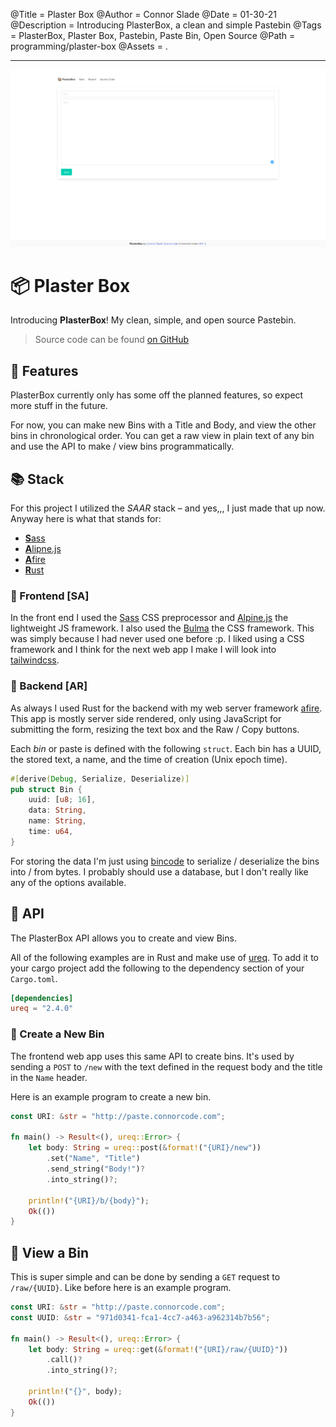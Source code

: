 @Title = Plaster Box
@Author = Connor Slade
@Date = 01-30-21
@Description = Introducing PlasterBox, a clean and simple Pastebin
@Tags = PlasterBox, Plaster Box, Pastebin, Paste Bin, Open Source
@Path = programming/plaster-box
@Assets = .

---

![New Paste Screenshot](../assets/programming/plaster-box/plaster-box.png)

# 📦 Plaster Box

Introducing **PlasterBox**! My clean, simple, and open source Pastebin.
<!-- Go try it out at [paste.connorcode.com](https://paste.connorcode.com). -->

> Source code can be found [on GitHub](https://github.com/Basicprogrammer10/plaster-box)

## 🐾 Features

PlasterBox currently only has some off the planned features, so expect more stuff in the future.

For now, you can make new Bins with a Title and Body, and view the other bins in chronological order.
You can get a raw view in plain text of any bin and use the API to make / view bins programmatically.

## 📚 Stack

For this project I utilized the _SAAR_ stack – and yes,,, I just made that up now.
Anyway here is what that stands for:

- [**S**ass][sass]
- [**A**lipne.js][alpine]
- [**A**fire][afire]
- [**R**ust][rust]

### 🐸 Frontend [SA]

In the front end I used the [Sass][sass] CSS preprocessor and [Alpine.js][alpine] the lightweight JS framework.
I also used the [Bulma][bulma] the CSS framework.
This was simply because I had never used one before :p.
I liked using a CSS framework and I think for the next web app I make I will look into [tailwindcss][tailwindcss].

### 🦓 Backend [AR]

As always I used Rust for the backend with my web server framework [afire][afire].
This app is mostly server side rendered, only using JavaScript for submitting the form, resizing the text box and the Raw / Copy buttons.

Each _bin_ or paste is defined with the following `struct`.
Each bin has a UUID, the stored text, a name, and the time of creation (Unix epoch time).

```rust
#[derive(Debug, Serialize, Deserialize)]
pub struct Bin {
    uuid: [u8; 16],
    data: String,
    name: String,
    time: u64,
}
```

For storing the data I'm just using [bincode][bincode] to serialize / deserialize the bins into / from bytes.
I probably should use a database, but I don't really like any of the options available.

## 📀 API

The PlasterBox API allows you to create and view Bins.

All of the following examples are in Rust and make use of [ureq][ureq].
To add it to your cargo project add the following to the dependency section of your `Cargo.toml`.

```toml
[dependencies]
ureq = "2.4.0"
```

### 📰 Create a New Bin

The frontend web app uses this same API to create bins.
It's used by sending a `POST` to `/new` with the text defined in the request body and the title in the `Name` header.

Here is an example program to create a new bin.

```rust
const URI: &str = "http://paste.connorcode.com";

fn main() -> Result<(), ureq::Error> {
    let body: String = ureq::post(&format!("{URI}/new"))
        .set("Name", "Title")
        .send_string("Body!")?
        .into_string()?;

    println!("{URI}/b/{body}");
    Ok(())
}
```

## 🦙 View a Bin

This is super simple and can be done by sending a `GET` request to `/raw/{UUID}`.
Like before here is an example program.

```rust
const URI: &str = "http://paste.connorcode.com";
const UUID: &str = "971d0341-fca1-4cc7-a463-a962314b7b56";

fn main() -> Result<(), ureq::Error> {
    let body: String = ureq::get(&format!("{URI}/raw/{UUID}"))
        .call()?
        .into_string()?;

    println!("{}", body);
    Ok(())
}

```

<!-- Links -->

[sass]: https://sass-lang.com/
[alpine]: https://alpinejs.dev/
[afire]: https://crates.io/crates/afire
[rust]: https://www.rust-lang.org/
[bulma]: https://bulma.io/
[tailwindcss]: https://tailwindcss.com/
[bincode]: https://crates.io/crates/bincode
[ureq]: https://crates.io/crates/ureq
